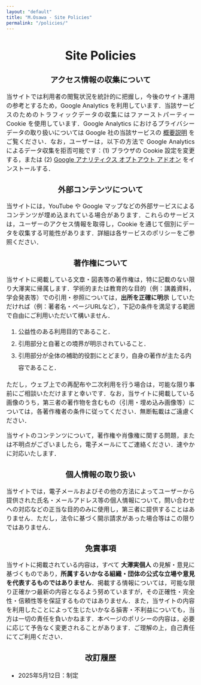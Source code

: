 ```yaml
---
layout: "default"
title: "M.Osawa - Site Policies"
permalink: "/policies/"
---
```


<style type="text/css" media="screen">
  .policies-container {
    margin: 1rem auto;
    max-width: 44rem;
    font-size: 1rem; 
  }
  .policies-container p {
    text-align: justify;
    text-justify: inter-ideograph;
  }
  h1, h2 { text-align: center; }
  h2 { font-size: 1.3rem; }
  section { margin-bottom: 1rem; } 
  ol, ul {
    margin-left: 0; 
    padding: 0 0 0 2rem;
    line-height: 2;
  }
</style>

<div class="policies-container">

<h1>Site Policies</h1>

<section>
<h2>アクセス情報の収集について</h2>
<p>当サイトでは利用者の閲覧状況を統計的に把握し，今後のサイト運用の参考とするため，Google Analytics を利用しています．当該サービスのためのトラフィックデータの収集にはファーストパーティー Cookie を使用しています．Google Analytics におけるプライバシーデータの取り扱いについては Google 社の当該サービスの <a href="https://support.google.com/analytics/answer/6004245?hl=ja">概要説明</a> をご覧ください．なお，ユーザーは，以下の方法で Google Analytics によるデータ収集を拒否可能です：(1) ブラウザの Cookie 設定を変更する，または (2) <a href="https://tools.google.com/dlpage/gaoptout">Google アナリティクス オプトアウト アドオン</a> をインストールする．</p>
</section>

<section>
<h2>外部コンテンツについて</h2>
<p>当サイトには，YouTube や Google マップなどの外部サービスによるコンテンツが埋め込まれている場合があります．これらのサービスは，ユーザーのアクセス情報を取得し，Cookie を通じて個別にデータを収集する可能性があります．詳細は各サービスのポリシーをご参照ください．</p>
</section>

<section>
  <h2>著作権について</h2>
  <p>当サイトに掲載している文章・図表等の著作権は，特に記載のない限り大澤実に帰属します．学術的または教育的な目的（例：講義資料，学会発表等）での引用・参照については，<strong>出所を正確に明示</strong> していただければ（例：著者名・ページURLなど），下記の条件を満足する範囲で自由にご利用いただいて構いません．</p>
  <ol>
    <li>公益性のある利用目的であること．</li>
    <li>引用部分と自著との境界が明示されていること．</li>
    <li>引用部分が全体の補助的役割にとどまり，自身の著作が主たる内容であること．</li>
  </ol>

  <p>ただし，ウェブ上での再配布や二次利用を行う場合は，可能な限り事前にご相談いただけますと幸いです．なお，当サイトに掲載している画像のうち，第三者の著作物を含むもの（引用・埋め込み画像等）については，各著作権者の条件に従ってください．無断転載はご遠慮ください．</p>

  <p>当サイトのコンテンツについて，著作権や肖像権に関する問題，または不明点がございましたら，電子メールにてご連絡ください．速やかに対応いたします．</p>
</section>

<section>
<h2>個人情報の取り扱い</h2>
<p>当サイトでは，電子メールおよびその他の方法によってユーザーから提供された氏名・メールアドレス等の個人情報について，問い合わせへの対応などの正当な目的のみに使用し，第三者に提供することはありません．ただし，法令に基づく開示請求があった場合等はこの限りではありません．</p>
</section>

<section>
<h2>免責事項</h2>

<p>当サイトに掲載されている内容は，すべて <strong>大澤実個人</strong> の見解・意見に基づくものであり，<strong>所属するいかなる組織・団体の公式な立場や意見を代表するものではありません</strong>．掲載する情報については，可能な限り正確かつ最新の内容となるよう努めていますが，その正確性・完全性・信頼性等を保証するものではありません．また，当サイトの内容を利用したことによって生じたいかなる損害・不利益についても，当方は一切の責任を負いかねます．本ページのポリシーの内容は，必要に応じて予告なく変更されることがあります．ご理解の上，自己責任にてご利用ください．</p>
</section>

<section>
<h2>改訂履歴</h2>
<ul>
<li>2025年5月12日：制定</li>
</ul>
</section>

</div>